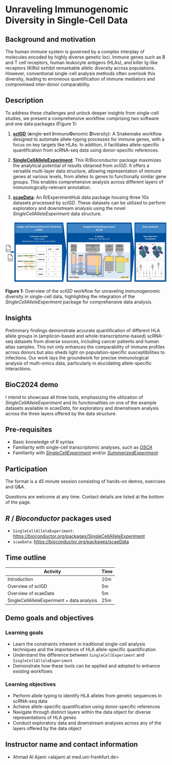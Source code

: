 # Unraveling Immunogenomic Diversity in Single-Cell Data

## Background and motivation

The human immune system is governed by a complex interplay of molecules encoded by highly diverse genetic loci. Immune genes such as B and T cell receptors, human leukocyte antigens (HLAs), and killer Ig-like receptors (KIRs) exhibit remarkable allelic diversity across populations. However, conventional single-cell analysis methods often overlook this diversity, leading to erroneous quantification of immune mediators and compromised inter-donor comparability.

## Description

To address these challenges and unlock deeper insights from single-cell studies, we present a comprehensive workflow comprising two software and one data packages (Figure 1):

1. **[scIGD](https://github.com/AGImkeller/scIGD)** (**s**ingle-**c**ell **I**mmuno**G**enomic **D**iversity): A Snakemake workflow designed to automate allele-typing processes for immune genes, with a focus on key targets like HLAs. In addition, it facilitates allele-specific quantification from scRNA-seq data using donor-specific references.

2. **[SingleCellAlleleExperiment](https://bioconductor.org/packages/SingleCellAlleleExperiment)**: This R/Bioconductor package maximizes the analytical potential of results obtained from *scIGD*. It offers a versatile multi-layer data structure, allowing representation of immune genes at various levels, from alleles to genes to functionally similar gene groups. This enables comprehensive analysis across different layers of immunologically-relevant annotation.

3. **[scaeData](https://bioconductor.org/packages/scaeData)**: An R/ExperimentHub data package housing three 10x datasets processed by *scIGD*. These datasets can be utilized to perform exploratory and downstream analysis using the novel *SingleCellAlleleExperiment* data structure.

![alt text here](https://raw.githubusercontent.com/ahmadalajami/scIGDWorkflowDemoBioC2024/devel/inst/images/scIGD_SCAE_wokflow.png)

**Figure 1:** Overview of the *scIGD* workflow for unraveling immunogenomic diversity in single-cell data, highlighting the integration of the *SingleCellAlleleExperiment* package for comprehensive data analysis.

## Insights

Preliminary findings demonstrate accurate quantification of different HLA allele groups in (amplicon-based and whole-transcriptome-based) scRNA-seq datasets from diverse sources, including cancer patients and human atlas samples. This not only enhances the comparability of immune profiles across donors but also sheds light on population-specific susceptibilities to infections. Our work lays the groundwork for precise immunological analysis of multi-omics data, particularly in elucidating allele-specific interactions.

## BioC2024 demo

I intend to showcase all three tools, emphasizing the utilization of *SingleCellAlleleExperiment* and its functionalities on one of the example datasets available in *scaeData*, for exploratory and downstream analysis across the three layers offered by the data structure.

## Pre-requisites

- Basic knowledge of R syntax
- Familiarity with single-cell transcriptomic analyses, such as *[OSCA](https://bioconductor.org/books/OSCA)*
- Familiarity with *[SingleCellExperiment](https://bioconductor.org/packages/SingleCellExperiment)* and/or *[SummarizedExperiment](https://bioconductor.org/packages/SummarizedExperiment)*

## Participation

The format is a 45 minute session consisting of hands-on demos, exercises and Q&A.

Questions are welcome at any time. Contact details are listed at the bottom of the page.

## *R* / *Bioconductor* packages used

- `SingleCellAlleleExperiment`: https://bioconductor.org/packages/SingleCellAlleleExperiment
- `scaeData`: https://bioconductor.org/packages/scaeData

## Time outline

| Activity                                      | Time |
|-----------------------------------------------|------|
| Introduction                                  | 10m  |
| Overview of scIGD                             | 5m   |
| Overview of scaeData                          | 5m   |
| SingleCellAlleleExperiment + data analysis    | 25m  |

## Demo goals and objectives

### Learning goals

- Learn the constraints inherent in traditional single-cell analysis techniques and the importance of HLA allele-specific quantification
- Understand the difference between `SingleCellExperiment` and `SingleCellAlleleExperiment`
- Demonstrate how these tools can be applied and adopted to enhance existing workflows

### Learning objectives

- Perform allele typing to identify HLA alleles from genetic sequences in scRNA-seq data
- Achieve allele-specific quantification using donor-specific references
- Navigate through distinct layers within the data object for diverse representations of HLA genes
- Conduct exploratory data and downstream analyses across any of the layers offered by the data object

## Instructor name and contact information

- Ahmad Al Ajami \<alajami at med.uni-frankfurt.de>